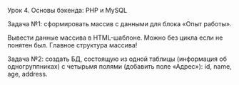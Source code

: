 Урок 4. Основы бэкенда: PHP и MySQL


Задача №1: сформировать массив с данными для блока «Опыт работы».

Вывести данные массива в HTML-шаблоне. Можно без цикла если не понятен был. Главное структура массива!


Задача №2: создать БД, состоящую из одной таблицы (информация об одногруппниках) с четырьмя полями (добавить поле «Адрес»): id, name, age, address.
